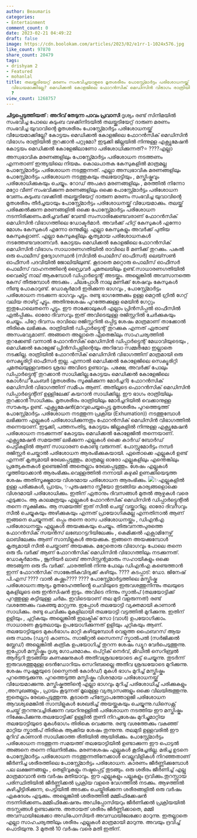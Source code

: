 ```yaml
---
author: Beaumaris
categories:
- Entertainment
comment_count: 0
date: 2023-02-21 04:49:22
draft: false
image: https://cdn.boolokam.com/articles/2023/02/e1rr-1-1024x576.jpg
like_count: 97870
share_count: 20479
tags:
- drishyam 2
- Featured
- mohanlal
title: തലയ്ക്കടിയേറ്റ് മരണം സംഭവിച്ചയാളുടെ മൃതശരീരം പോസ്റ്റ്മോർട്ടം പരിശോധനയ്ക്ക്
  വിധേയമാക്കില്ലേ? മെഡിക്കൽ കോളജിലെ ഫോറൻസിക് മെഡിസിൻ വിഭാഗം രാത്രിയിൽ തുറക്കാൻ പറ്റുമോ
  ?
view_count: 1268757
---
```


**ചിട്ടപ്പെടുത്തിയത് : അറിവ് തേടുന്ന പാവം പ്രവാസി** ദൃശ്യം രണ്ട് സിനിമയിൽ സംഭവിച്ച പോലെ കുടുംബ വഴക്കിനിടയിൽ തലയ്ക്കടിയേറ്റ് ദാരുണ മരണം സംഭവിച്ച യുവാവിന്റെ മൃതശരീരം പോസ്റ്റ്മോർട്ടം പരിശോധനയ്ക്ക് വിധേയമാക്കില്ലേ? കോട്ടയം മെഡിക്കൽ കോളജിലെ ഫോറൻസിക് മെഡിസിൻ വിഭാഗം രാത്രിയിൽ തുറക്കാൻ പറ്റുമോ? ഇടുക്കി ജില്ലയിൽ നിന്നുള്ള എക്സ്യുമേഷൻ കോട്ടയം മെഡിക്കൽ കോളേജിലാണോ പരിശോധിക്കുന്നത്?⭐ ????എല്ലാ അസ്വഭാവിക മരണങ്ങളിലും പോസ്റ്റ്മോർട്ടം പരിശോധന നടത്തണം എന്നതാണ് ഇന്ത്യയിലെ നിയമം. കൊലപാതക കേസുകളിൽ മാത്രമല്ല പോസ്റ്റ്മോർട്ടം പരിശോധന നടത്തുന്നത്. എല്ലാ അസ്വഭാവിക മരണങ്ങളിലും പോസ്റ്റ്മോർട്ടം പരിശോധന നടത്തുകയും തലയോട്ടിയും , മസ്തിഷ്കവും പരിശോധിക്കുകയും ചെയ്യും. റോഡ് അപകട മരണങ്ങളിലും , മരത്തിൽ നിന്നോ മറ്റോ വീണ് സംഭവിക്കുന്ന മരണങ്ങളിലും ഒക്കെ പോസ്റ്റ്മോർട്ടം പരിശോധന വേണം.കുടുംബ വഴക്കിൽ തലയ്ക്കടിയേറ്റ് ദാരുണ മരണം സംഭവിച്ച യുവാവിന്റെ മൃതശരീരം തീർച്ചയായും പോസ്റ്റ്മോർട്ടം പരിശോധനയ്ക്ക് വിധേയമാക്കും. തലയ്ക്ക് പരിക്കേൽക്കുന്ന മരണങ്ങളിൽ ഒക്കെ പോസ്റ്റ്മോർട്ടം പരിശോധന നടന്നിരിക്കണം.മരിച്ചവർക്ക് വേണ്ടി സംസാരിക്കേണ്ടവരാണ് ഫോറൻസിക് മെഡിസിൻ വിഭാഗത്തിലെ ഡോക്ടർമാർ. അവർക്ക് ഹിറ്റ് കേസുകൾ എന്നോ മോശം കേസുകൾ എന്നോ ഒന്നുമില്ല. എല്ലാ കേസുകളും അവർക്ക് പുതിയ കേസുകളാണ്. എല്ലാ കേസുകളിലും കൃത്യമായ പരിശോധനകൾ നടത്തേണ്ടവരാണവർ. കോട്ടയം മെഡിക്കൽ കോളജിലെ ഫോറൻസിക് മെഡിസിൻ വിഭാഗം സാധാരണഗതിയിൽ രാവിലെ 8 മണിക്ക് തുറക്കും. പകൽ ഒരു പൊലീസ് ഉദ്യോഗസ്ഥൻ (സിവിൽ പൊലീസ് ഓഫീസർ) ലെയ്സൺ ഓഫീസർ പദവിയിൽ ജോലിയിലുണ്ട്. കൂടാതെ മറ്റൊരു പൊലീസ് ഓഫീസർ പൊലീസ് വാഹനത്തിന്റെ ഡ്രൈവർ ചുമതലയിലും ഉണ്ട്.സാധാരണഗതിയിൽ വൈകിട്ട് നാല് ആകുമ്പോൾ ഡിപ്പാർട്ട്മെന്റ് അടയ്ക്കും. അല്ലെങ്കിൽ അവസാനത്തെ കേസ് തീരുമ്പോൾ അടക്കും . ചിലപ്പോൾ നാലു മണിക്ക് ശേഷവും കേസുകൾ നീണ്ടു പോകാറുണ്ട്. ഡോക്ടർമാർ ഇരിക്കുന്ന ഭാഗവും , പോസ്റ്റ്മോർട്ടം പരിശോധന നടക്കുന്ന ഭാഗവും പൂട്ടും. രണ്ടു ഭാഗത്തേക്കും ഉള്ള മെറ്റൽ ഗ്രിൽ ഗേറ്റ് വലിയ താഴിട്ട് പൂട്ടും. അതിനുശേഷം പുറത്തേക്കുള്ള മെയിൻ ഗേറ്റും ഇതുപോലെതന്നെ പൂട്ടും. ഈ താക്കോലുകൾ എല്ലാം പ്രിൻസിപ്പൽ ഓഫീസിൽ ഏൽപ്പിക്കും. ഓരോ ദിവസവും ഇത് അവിടെയുള്ള രജിസ്റ്ററിൽ ചേർക്കുകയും ചെയ്യും. പിറ്റേ ദിവസം രാവിലെ രജിസ്റ്ററിൽ ഒപ്പിട്ട ശേഷം മാത്രമാണ് താക്കോൽ തിരികെ ലഭിക്കുക. രാത്രിയിൽ ഡിപ്പാർട്ട്മെന്റ് തുറക്കുക എന്നത് ഏതാണ്ട് അസംഭവ്യമാണ്. അങ്ങനെ അല്ലാതെ ഏതെങ്കിലും സാഹചര്യത്തിൽ തുറക്കേണ്ടി വന്നാൽ ഫോറൻസിക് മെഡിസിൻ ഡിപ്പാർട്ട്മെന്റ് മേധാവിയുടെയും , മെഡിക്കൽ കോളേജ് പ്രിൻസിപ്പളിന്റെയും അറിവോ സമ്മതമോ ഇല്ലാതെ നടക്കില്ല. രാത്രിയിൽ ഫോറൻസിക് മെഡിസിൻ വിഭാഗത്തിന് മാത്രമായി ഒരു സെക്യൂരിറ്റി ഓഫീസർ ഇല്ല. എന്നാൽ മെഡിക്കൽ കോളേജിലെ സെക്യൂരിറ്റി ചുമതലയുള്ളവരുടെ ശ്രദ്ധ അവിടെ ഉണ്ടാവും. പക്ഷേ, അവർക്ക് പോലും ഡിപ്പാർട്ട്മെന്റ് തുറക്കാൻ സാധിക്കില്ല.കോട്ടയം മെഡിക്കൽ കോളേജിലെ കോൾഡ് ചേംബർ (മൃതശരീരം സൂക്ഷിക്കുന്ന മോർച്ചറി) ഫോറൻസിക് മെഡിസിൻ വിഭാഗത്തിന് സമീപം ആണ്. അതിലൂടെ ഫൊറൻസിക് മെഡിസിൻ ഡിപ്പാർട്ട്മെന്റിന് ഉള്ളിലേക്ക് കയറാൻ സാധിക്കില്ല. ഈ ഭാഗം രാത്രിയിലും തുറക്കാൻ സാധിക്കും. മൃതശരീരം രാത്രിയിലും മോർച്ചറിയിൽ വെക്കാനുള്ള സൗകര്യം ഉണ്ട്. എക്സ്യുമേഷൻ(മറവുചെയ്യപ്പെട്ട മൃതശരീരം പുറത്തെടുത്ത് പോസ്റ്റ്മോർട്ടം പരിശോധന നടത്തുന്ന പ്രക്രിയ (Exhumation)) നടത്തുമ്പോൾ ലഭിക്കുന്ന എല്ലുകൾ പരിശോധിക്കുന്നതും ഫോറൻസിക് മെഡിസിൻ വിഭാഗത്തിൽ തന്നെയാണ്. ഇടുക്കി, പത്തനംതിട്ട, കോട്ടയം ജില്ലകളിൽ നിന്നുള്ള എക്സ്യുമേഷൻ പരിശോധന നടക്കുന്നത് കോട്ടയം മെഡിക്കൽ കോളേജിൽ തന്നെയാണ്. എക്സ്യുമേഷൻ സമയത്ത് ലഭിക്കുന്ന എല്ലുകൾ ഒക്കെ കാർഡ് ബോർഡ് പെട്ടികളിൽ ആണ് സാധാരണ കൊണ്ടു വരുന്നത്. പോസ്റ്റുമോർട്ടം നമ്പർ രജിസ്റ്റർ ചെയ്താൽ പരിശോധന ആരംഭിക്കുകയായി. ഏതൊക്കെ എല്ലുകൾ ഉണ്ട് എന്നത് കൃത്യമായി രേഖപ്പെടുത്തും. മാത്രമല്ല ഓരോ എല്ലുകളിലും എന്തെങ്കിലും പ്രത്യേകതകൾ ഉണ്ടെങ്കിൽ അതെല്ലാം രേഖപ്പെടുത്തും. ശേഷം എല്ലുകൾ വൃത്തിയാക്കാൻ ആരംഭിക്കും.വെള്ളത്തിൽ നന്നായി കഴുകി ഉണക്കിയെടുത്ത ശേഷം അതിസൂക്ഷ്മമായ വിശദമായ പരിശോധന ആരംഭിക്കും. ![](https://cdn.boolokam.com/articles/2023/02/e1rr-1-1024x576.jpg)✨എല്ലുകളിൽ ഉള്ള പരിക്കുകൾ, പ്രായം, ✨പുരുഷനോ സ്ത്രീയോ തുടങ്ങിയ കാര്യങ്ങളൊക്കെ വിശദമായി പരിശോധിക്കും. ഇതിന് ഏതാനും ദിവസങ്ങൾ മുതൽ ആഴ്ചകൾ വരെ എടുക്കാം. ആ കാലമത്രയും എല്ലുകൾ ഫോറൻസിക് മെഡിസിൻ ഡിപ്പാർട്ട്മെന്റിൽ തന്നെ സൂക്ഷിക്കും. ആ സമയത്ത് ഇത് സീൽ ചെയ്ത് വയ്ക്കാറില്ല. ഓരോ ദിവസവും സീൽ ചെയ്യുകയും അഴിക്കുകയും എന്നത് പ്രായോഗികമല്ല എന്നതിനാൽ ആണ് ഇങ്ങനെ ചെയ്യുന്നത്. ഒപ്പം തന്നെ രാസ പരിശോധനയ്ക്കും , ഡിഎൻഎ പരിശോധനയ്ക്കും എല്ലുകൾ അയക്കുകയും ചെയ്യും. തിരുവനന്തപുരത്തെ ഫോറൻസിക് സയൻസ് ലബോറട്ടറിയിലേക്കും , കെമിക്കൽ എക്സാമിനേഴ്സ് ലാബിലേക്കും ആണ് സാമ്പിളുകൾ അയക്കുക. ഇങ്ങനെ അയക്കുമ്പോൾ കൃത്യമായി സീൽ ചെയ്താണ് അയക്കുക. മറ്റേതൊരു വിഭാഗവും പോലെ തന്നെ ഒരു ടീം വർക്ക് ആണ് ഫോറൻസിക് മെഡിസിൻ വിഭാഗത്തിലും നടക്കുന്നത്. ഡോക്ടർമാരും , ജൂനിയർ ലാബ് അസിസ്റ്റന്റുമാരും സഹായികളും ഒക്കെ അടങ്ങുന്ന ഒരു ടീം വർക്ക്. ചാരത്തിൽ നിന്നു പോലും ഡിഎൻഎ കണ്ടെത്താൻ ഇന്ന് ഫോറൻസിക് സാങ്കേതികവിദ്യക്ക് കഴിയും. ???? കടപ്പാട്: ഡോ. ജിനേഷ് പി.എസ് ???? വാൽ കഷ്ണം???? ???? പോസ്റ്റ്മോർട്ടത്തിലെ മസ്തിഷ്ക പരിശോധന:ആദ്യം മൃതദേഹത്തിൻ്റെ ചെവിയുടെ ഇരുവശത്തുനിന്നും തലയുടെ മുകളിലൂടെ ഒരു ഇൻസിഷൻ ഇടും. അവിടെ നിന്നും സ്കാൽപ് (തലയോട്ടിക്ക് പുറത്തുള്ള കട്ടിയുള്ള ചർമം. ഇവിടെയാണ് തല മുടി വളരുന്നത്) രണ്ട് വശത്തേക്കും വകഞ്ഞു മാറ്റുന്നു. ഇപ്പോൾ തലയോട്ടി വ്യക്തമായി കാണാൻ സാധിക്കും. രണ്ടു ചെവിക്കും മുകളിലായി തലയോട്ടി വട്ടത്തിൽ മുറിക്കുന്നു. ഇതിന് ഉളിയും , ചുറ്റികയും അല്ലെങ്കിൽ ഇലക്ട്രിക് സോ (വാൾ) ഉപയോഗിക്കാം. സാധാരണ കൂടുതലായും ഉപയോഗിക്കുന്നത് ഉളിയും ചുറ്റികയും ആണ്. തലയോട്ടിയുടെ മുകൾഭാഗം മാറ്റി കഴിയുമ്പോൾ വെളുത്ത ഫൈബറസ് ആയ ഒരു സ്ഥരം (ഡ്യൂറ) കാണാം. സാജിറ്റൽ സൈനസ് സ്കാൽപൽ (സർജിക്കൽ ബ്ലേഡ്) അല്ലെങ്കിൽ കത്രിക ഉപയോഗിച്ച് തുറന്ന ശേഷം ഡ്യൂറ വേർപെടുത്തുന്നു. ഇപ്പോൾ മസ്തിഷ്കം ദൃശ്യ ഗോചരമാകും. ഒപ്റ്റിക് നെർവ്, മിഡിൽ സെറിബ്രൽ ആർട്ടറി തുടങ്ങിയ കണക്ഷനുകൾ അതീവശ്രദ്ധയോടെ കട്ട് ചെയ്യുന്നു. തുടർന്ന് ഇരുവശത്തുമുള്ള ടെൻഡോറിയം സെറിബല്ലൈ അതീവ ശ്രദ്ധയോടെ മുറിക്കുന്നു. ശേഷം സുഷുമ്നയുടെ (സ്പൈനൽ കോർഡ്) മുകൾ ഭാഗം മുറിച്ച് മസ്തിഷ്കം പുറത്തെടുക്കുന്നു. പുറത്തെടുത്ത മസ്തിഷ്കം വിശദമായ പരിശോധനയ്ക്ക് വിധേയമാക്കുന്നു. മസ്തിഷ്കത്തിന്റെ എല്ലാ ഭാഗവും മുറിച്ച് പരിശോധിച്ച് പരിക്കുകളും ,അസുഖങ്ങളും , പ്രായം കൂടുന്നത് മൂലമുള്ള വ്യത്യാസങ്ങളും ഒക്കെ വിലയിരുത്തുന്നു. ഇതെല്ലാം രേഖപ്പെടുത്തുന്നു. കൂടാതെ ഹിസ്റ്റോപത്തോളജി പരിശോധന ആവശ്യമെങ്കിൽ സാമ്പിളുകൾ ശേഖരിച്ച് അയയ്ക്കുകയും ചെയ്യുന്നു.ഡിസെക്റ്റ് ചെയ്ത് തുറന്നുവച്ചിരിക്കുന്ന വയറിനുള്ളിൽ പരിശോധന നടത്തിയ ഈ മസ്തിഷ്കം നിക്ഷേപിക്കുന്നു.തലയോട്ടിക്ക് ഉള്ളിൽ തുണി നിറച്ചശേഷം മുറിച്ചുമാറ്റിയ തലയോട്ടിയുടെ മുകൾഭാഗം തിരികെ വെക്കുന്നു. രണ്ടു വശത്തേക്കും വകഞ്ഞ് മാറ്റിയ സ്കാൽപ് തിരികെ ആക്കിയ ശേഷം തുന്നുന്നു. തലമുടി ഉള്ളവരിൽ ഈ മുറിവ് കാണാൻ സാധിക്കാത്ത രീതിയിൽ ആയിരിക്കും. പോസ്റ്റ്മോർട്ടം പരിശോധന നടത്തുന്ന സമയത്ത് തലയോട്ടിയിൽ ഉണ്ടാക്കുന്ന ഈ പൊട്ടൽ അങ്ങനെ തന്നെ നിലനിൽക്കും. മരണശേഷം എല്ലുകൾ കൂടിച്ചേരില്ല. മരിച്ച ഉടനെ പോസ്റ്റ്മോർട്ടം പരിശോധന നടത്തുന്നതിനേക്കാൾ വെല്ലുവിളികൾ നിറഞ്ഞതാണ് ജീർണിച്ച ശരീരത്തിലെ പോസ്റ്റ്മോർട്ടം പരിശോധന. കാരണം ജീർണ്ണിക്കുമ്പോൾ പല ലക്ഷണങ്ങളും , തെളിവുകളും നഷ്ടപ്പെട്ട് തുടങ്ങും. ഒരു ശരീരം ജീർണിച്ച് എല്ലു മാത്രമാവാൻ ഒരു വർഷം മതിയാവും. ഈ എല്ലുകളും പല്ലുകളും ദ്രവിക്കും.തുറസ്സായ പരിസ്ഥിതിയിൽ ജീർണ്ണിക്കൽ പ്രക്രിയ വളരെ വേഗത്തിൽ നടക്കും. ആഴത്തിൽ കുഴിച്ചിട്ടിരിക്കുന്ന, പെട്ടിയിൽ അടക്കം ചെയ്തിരിക്കുന്ന ശരീരങ്ങളിൽ ഒരു വർഷം ഏകദേശം എടുക്കും. അല്ലെങ്കിൽ ശരീരത്തിൽ മമ്മിഫിക്കേഷൻ നടന്നിരിക്കണം.മമ്മിഫിക്കേഷനും അഡിപ്പോസിയറും ജീർണിക്കൽ പ്രക്രിയയിൽ തടസ്സങ്ങൾ ഉണ്ടാക്കുന്നു. അതായത് ശരീരം ജീർണ്ണിക്കാതെ, മമ്മി അവസ്ഥയിലേക്കോ അഡിപോസിയർ അവസ്ഥയിലേക്കോ മാറുന്നു. ഇതല്ലാതെ എല്ലാ സാഹചര്യത്തിലും ശരീരം എല്ലുകൾ മാത്രമായി മാറുന്നു. അവയും ദ്രവിച്ച് പൊടിയുന്നു. 3 മുതൽ 10 വർഷം വരെ മതി ഇതിന്.